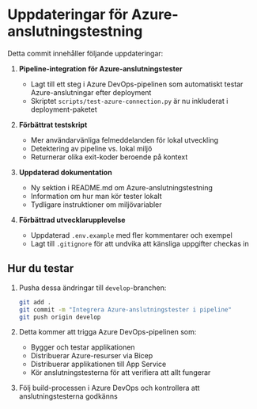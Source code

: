 # Uppdateringar för Azure-anslutningstestning

Detta commit innehåller följande uppdateringar:

1. **Pipeline-integration för Azure-anslutningstester**
   - Lagt till ett steg i Azure DevOps-pipelinen som automatiskt testar Azure-anslutningar efter deployment
   - Skriptet `scripts/test-azure-connection.py` är nu inkluderat i deployment-paketet

2. **Förbättrat testskript**
   - Mer användarvänliga felmeddelanden för lokal utveckling
   - Detektering av pipeline vs. lokal miljö
   - Returnerar olika exit-koder beroende på kontext

3. **Uppdaterad dokumentation**
   - Ny sektion i README.md om Azure-anslutningstestning
   - Information om hur man kör tester lokalt
   - Tydligare instruktioner om miljövariabler

4. **Förbättrad utvecklarupplevelse**
   - Uppdaterad `.env.example` med fler kommentarer och exempel
   - Lagt till `.gitignore` för att undvika att känsliga uppgifter checkas in

## Hur du testar

1. Pusha dessa ändringar till `develop`-branchen:
   ```bash
   git add .
   git commit -m "Integrera Azure-anslutningstester i pipeline"
   git push origin develop
   ```

2. Detta kommer att trigga Azure DevOps-pipelinen som:
   - Bygger och testar applikationen
   - Distribuerar Azure-resurser via Bicep
   - Distribuerar applikationen till App Service
   - Kör anslutningstesterna för att verifiera att allt fungerar

3. Följ build-processen i Azure DevOps och kontrollera att anslutningstesterna godkänns
